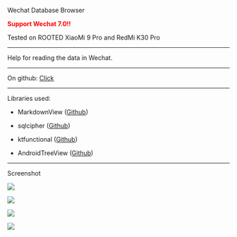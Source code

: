Wechat Database Browser

**<font color=red>Support Wechat 7.0!!</font>**

Tested on ROOTED XiaoMi 9 Pro and RedMi K30 Pro

- - -

Help for reading the data in Wechat.

- - -

On github: [Click](https://github.com/rarnu/wxdb)

- - -

Libraries used:

* MarkdownView ([Github](https://github.com/tiagohm/MarkdownView))

* sqlcipher ([Github](https://github.com/sqlcipher/android-database-sqlcipher))

* ktfunctional ([Github](https://github.com/rarnu/ktfunctional))

* AndroidTreeView ([Github](https://github.com/bmelnychuk/AndroidTreeView))

- - -

Screenshot

![](https://github.com/rarnu/wxdb/blob/master/screenshot/1.png)

![](https://github.com/rarnu/wxdb/blob/master/screenshot/2.png)

![](https://github.com/rarnu/wxdb/blob/master/screenshot/3.png)

![](https://github.com/rarnu/wxdb/blob/master/screenshot/4.png)

